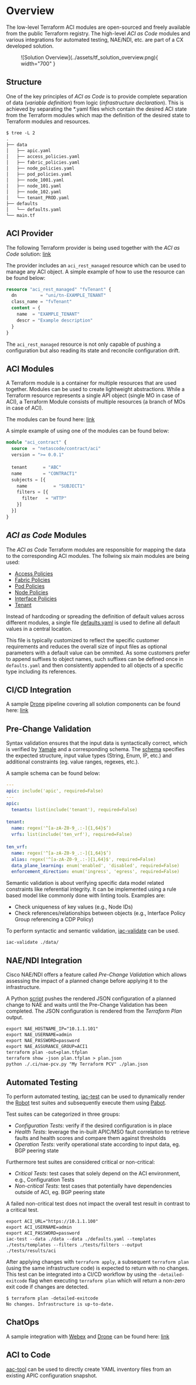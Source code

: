 # Overview

The low-level Terraform ACI modules are open-sourced and freely available from the public Terraform registry. The high-level *ACI as Code* modules and various integrations for automated testing, NAE/NDI, etc. are part of a CX developed solution.

<figure markdown>
  ![Solution Overview](../assets/tf_solution_overview.png){ width="700" }
</figure>

## Structure

One of the key principles of *ACI as Code* is to provide complete separation of data (*variable definition*) from logic (*infrastructure declaration*). This is achieved by separating the *.yaml files which contain the desired ACI state from the Terraform modules which map the definition of the desired state to Terraform modules and resources.

```shell
$ tree -L 2
.
├── data
│   ├── apic.yaml
│   ├── access_policies.yaml
│   ├── fabric_policies.yaml
│   ├── node_policies.yaml
│   ├── pod_policies.yaml
│   ├── node_1001.yaml
│   ├── node_101.yaml
│   ├── node_102.yaml
│   └── tenant_PROD.yaml
├── defaults
│   └── defaults.yaml
└── main.tf
```

## ACI Provider

The following Terraform provider is being used together with the *ACI as Code* solution: [link](https://registry.terraform.io/providers/CiscoDevNet/aci/latest)

The provider includes an `aci_rest_managed` resource which can be used to manage any ACI object. A simple example of how to use the resource can be found below:

```Terraform
resource "aci_rest_managed" "fvTenant" {
  dn         = "uni/tn-EXAMPLE_TENANT"
  class_name = "fvTenant"
  content = {
    name  = "EXAMPLE_TENANT"
    descr = "Example description"
  }
}
```

The `aci_rest_managed` resource is not only capable of pushing a configuration but also reading its state and reconcile configuration drift.

## ACI Modules

A Terraform module is a container for multiple resources that are used together. Modules can be used to create lightweight abstractions. While a Terraform resource represents a single API object (single MO in case of ACI), a Terraform Module consists of multiple resources (a branch of MOs in case of ACI).

The modules can be found here: [link](https://registry.terraform.io/search/modules?q=netascode)

A simple example of using one of the modules can be found below:

```Terraform
module "aci_contract" {
  source  = "netascode/contract/aci"
  version = ">= 0.0.1"

  tenant      = "ABC"
  name        = "CONTRACT1"
  subjects = [{
    name          = "SUBJECT1"
    filters = [{
      filter   = "HTTP"
    }]
  }]
}
```

## *ACI as Code* Modules

The *ACI as Code* Terraform modules are responsible for mapping the data to the corresponding ACI modules. The follwing six main modules are being used:

- [Access Policies](https://wwwin-github.cisco.com/netascode/terraform-aci-access-policies)
- [Fabric Policies](https://wwwin-github.cisco.com/netascode/terraform-aci-fabric-policies)
- [Pod Policies](https://wwwin-github.cisco.com/netascode/terraform-aci-pod-policies)
- [Node Policies](https://wwwin-github.cisco.com/netascode/terraform-aci-node-policies)
- [Interface Policies](https://wwwin-github.cisco.com/netascode/terraform-aci-interface-policies)
- [Tenant](https://wwwin-github.cisco.com/netascode/terraform-aci-tenant)

Instead of hardcoding or spreading the definition of default values across different modules, a single file [defaults.yaml](https://wwwin-github.cisco.com/netascode/terraform-aac/blob/master/defaults/defaults.yaml) is used to define all default values in a central location.

This file is typically customized to reflect the specific customer requirements and reduces the overall size of input files as optional parameters with a default value can be ommited. As some customers prefer to append suffixes to object names, such suffixes can be defined once in `defaults.yaml` and then consistently appended to all objects of a specific type including its references.

## CI/CD Integration

A sample [Drone](https://www.drone.io/) pipeline covering all solution components can be found here: [link](https://wwwin-github.cisco.com/netascode/terraform-aac/blob/master/.drone.yml)

## Pre-Change Validation

Syntax validation ensures that the input data is syntactically correct, which is verified by [Yamale](https://github.com/23andMe/Yamale) and a corresponding schema. The [schema](https://wwwin-github.cisco.com/netascode/aac/blob/master/schemas/apic_schema.yaml) specifies the expected structure, input value types (String, Enum, IP, etc.) and additional constraints (eg. value ranges, regexes, etc.).

A sample schema can be found below:

```yaml
---
apic: include('apic', required=False)
---
apic:
  tenants: list(include('tenant'), required=False)

tenant:
  name: regex('^[a-zA-Z0-9_.:-]{1,64}$’)
  vrfs: list(include('ten_vrf'), required=False)

ten_vrf:
  name: regex('^[a-zA-Z0-9_.:-]{1,64}$’)
  alias: regex('^[a-zA-Z0-9_.:-]{1,64}$', required=False)
  data_plane_learning: enum('enabled', 'disabled', required=False)
  enforcement_direction: enum('ingress', 'egress', required=False)
```

Semantic validation is about verifying specific data model related constraints like referential integrity. It can be implemented using a rule based model like commonly done with linting tools. Examples are:

- Check uniqueness of key values (e.g., Node IDs)
- Check references/relationships between objects (e.g., Interface Policy Group referencing a CDP Policy)

To perform syntactic and semantic validation, [iac-validate](https://github.com/netascode/iac-validate) can be used.

```shell
iac-validate ./data/
```

## NAE/NDI Integration

Cisco NAE/NDI offers a feature called *Pre-Change Validation* which allows assessing the impact of a planned change before applying it to the infrastructure.

A Python [script](https://wwwin-github.cisco.com/netascode/terraform-aac/blob/master/.ci/nae-pcv.py) pushes the rendered JSON configuration of a planned change to NAE and waits until the Pre-Change Validation has been completed. The JSON configuration is rendered from the *Terraform Plan* output.

```shell
export NAE_HOSTNAME_IP="10.1.1.101"
export NAE_USERNAME=admin
export NAE_PASSWORD=password
export NAE_ASSURANCE_GROUP=ACI1
terraform plan -out=plan.tfplan
terraform show -json plan.tfplan > plan.json
python ./.ci/nae-pcv.py "My Terraform PCV" ./plan.json
```

## Automated Testing

To perform automated testing, [iac-test](https://github.com/netascode/iac-test) can be used to dynamically render the [Robot](https://robotframework.org/) test suites and subsequently execute them using [Pabot](https://pabot.org/).

Test suites can be categorized in three groups:

- *Configuration Tests*: verify if the desired configuration is in place
- *Health Tests*: leverage the in-built APIC/MSO fault correlation to retrieve faults and health scores and compare them against thresholds
- *Operation Tests*: verify operational state according to input data, eg. BGP peering state

Furthermore test suites are considered critical or non-critical:

- *Critical Tests*: test cases that solely depend on the ACI environment, e.g., Configuration Tests
- *Non-critical Tests*: test cases that potentially have dependencies outside of ACI, eg. BGP peering state

A failed non-critical test does not impact the overall test result in contrast to a critical test.

```shell
export ACI_URL="https://10.1.1.100"
export ACI_USERNAME=admin
export ACI_PASSWORD=password
iac-test --data ./data --data ./defaults.yaml --templates ./tests/templates --filters ./tests/filters --output ./tests/results/aci
```

After applying  changes with `terraform apply`, a subsequent `terraform plan` (using the same infrastructure code) is expected to return with no changes.
This test can be integrated into a CI/CD workflow by using the `-detailed-exitcode` flag when executing `terraform plan` which will return a non-zero exit code if changes are detected.

```shell
$ terraform plan -detailed-exitcode
No changes. Infrastructure is up-to-date.
```

## ChatOps

A sample integration with [Webex](https://www.webex.com/) and [Drone](https://www.drone.io/) can be found here: [link](https://wwwin-github.cisco.com/netascode/terraform-aac/blob/master/.drone.yml)

## ACI to Code

[aac-tool](../../cli/overview/) can be used to directly create YAML inventory files from an existing APIC configuration snapshot.
